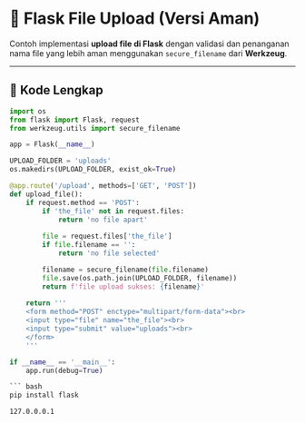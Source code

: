 # 📂 Flask File Upload (Versi Aman)

Contoh implementasi **upload file di Flask** dengan validasi dan penanganan nama file yang lebih aman menggunakan `secure_filename` dari **Werkzeug**.

---

## 🚀 Kode Lengkap

```python
import os
from flask import Flask, request 
from werkzeug.utils import secure_filename

app = Flask(__name__)

UPLOAD_FOLDER = 'uploads'
os.makedirs(UPLOAD_FOLDER, exist_ok=True)

@app.route('/upload', methods=['GET', 'POST'])
def upload_file():
    if request.method == 'POST':
        if 'the_file' not in request.files:
            return 'no file apart'
        
        file = request.files['the_file']
        if file.filename == '':
            return 'no file selected'

        filename = secure_filename(file.filename) 
        file.save(os.path.join(UPLOAD_FOLDER, filename))
        return f'file upload sukses: {filename}'
        
    return '''
    <form method="POST" enctype="multipart/form-data"><br>
    <input type="file" name="the_file"><br>
    <input type="submit" value="uploads"><br>
    </form>
    '''

if __name__ == '__main__':
    app.run(debug=True)

``` bash
pip install flask
```
``` bash
127.0.0.0.1
```

